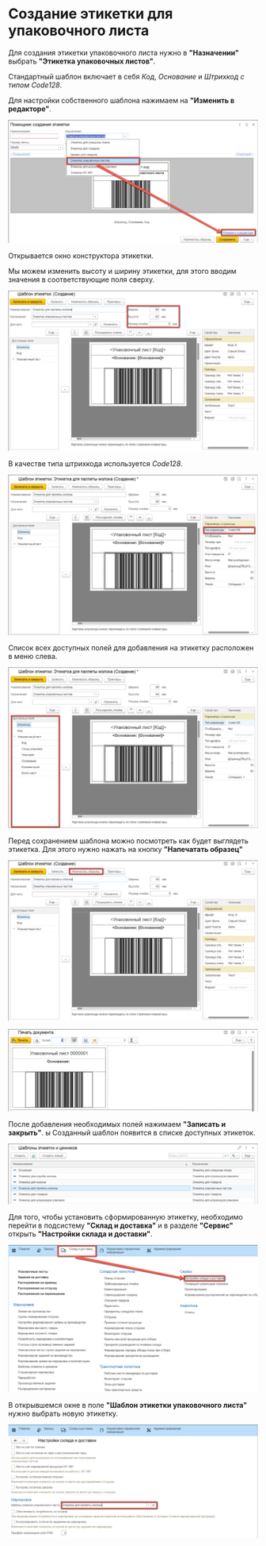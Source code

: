 # Создание этикетки для упаковочного листа

Для создания этикетки упаковочного листа нужно в **"Назначении"** выбрать **"Этикетка упаковочных листов"**.

Cтандартный шаблон включает в себя *Код*, *Основание* и *Штрихкод с типом Code128*.

Для настройки собственного шаблона нажимаем на **"Изменить в редакторе"**.

![](BarcodeLabelsPallete.assets/1.png)

Открывается окно конструктора этикетки.

Мы можем изменить высоту и ширину этикетки, для этого вводим значения в соответствующие поля сверху.

![](BarcodeLabelsPallete.assets/2.png)

В качестве типа штрихкода используется *Code128*.

![](BarcodeLabelsPallete.assets/3.png)

Список всех доступных полей для добавления на этикетку расположен в меню слева.

![](BarcodeLabelsPallete.assets/4.png)

Перед сохранением шаблона можно посмотреть как будет выглядеть этикетка. Для этого нужно нажать на кнопку **"Напечатать образец"**

![](BarcodeLabelsPallete.assets/5.png)

![](BarcodeLabelsPallete.assets/6.png)

После добавления необходимых полей нажимаем **"Записать и закрыть"**.
ы
Созданный шаблон появится в списке доступных этикеток.

![](BarcodeLabelsPallete.assets/7.png)

Для того, чтобы установить сформированную этикетку, необходимо перейти в подсистему **"Склад и доставка"** и в разделе **"Сервис"** открыть **"Настройки склада и доставки"**.

![](BarcodeLabelsPallete.assets/8.png)

В открывшемся окне в поле **"Шаблон этикетки упаковочного листа"** нужно выбрать новую этикетку.

![](BarcodeLabelsPallete.assets/9.png)